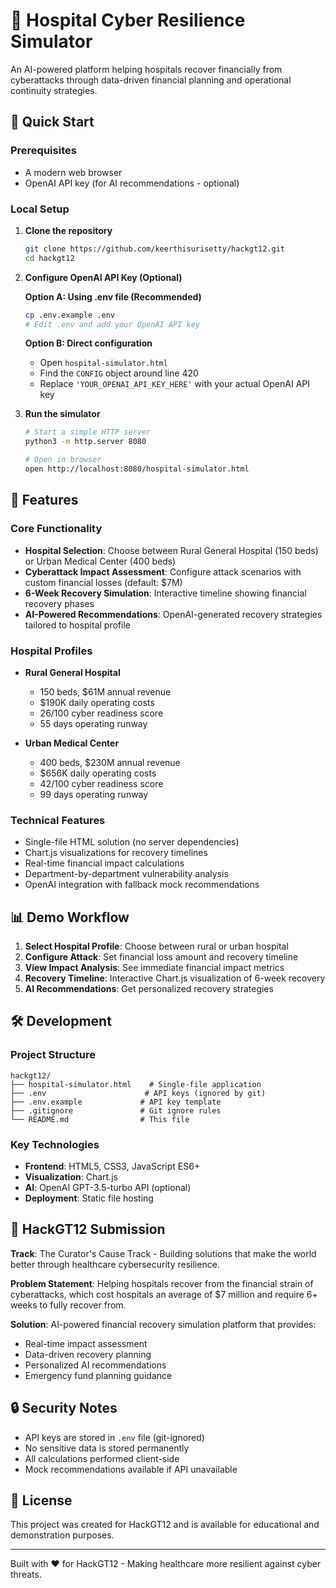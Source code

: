 # 🏥 Hospital Cyber Resilience Simulator

An AI-powered platform helping hospitals recover financially from cyberattacks through data-driven financial planning and operational continuity strategies.

## 🚀 Quick Start

### Prerequisites

- A modern web browser
- OpenAI API key (for AI recommendations - optional)

### Local Setup

1. **Clone the repository**

   ```bash
   git clone https://github.com/keerthisurisetty/hackgt12.git
   cd hackgt12
   ```

2. **Configure OpenAI API Key (Optional)**

   **Option A: Using .env file (Recommended)**

   ```bash
   cp .env.example .env
   # Edit .env and add your OpenAI API key
   ```

   **Option B: Direct configuration**

   - Open `hospital-simulator.html`
   - Find the `CONFIG` object around line 420
   - Replace `'YOUR_OPENAI_API_KEY_HERE'` with your actual OpenAI API key

3. **Run the simulator**

   ```bash
   # Start a simple HTTP server
   python3 -m http.server 8080

   # Open in browser
   open http://localhost:8080/hospital-simulator.html
   ```

## 🏥 Features

### Core Functionality

- **Hospital Selection**: Choose between Rural General Hospital (150 beds) or Urban Medical Center (400 beds)
- **Cyberattack Impact Assessment**: Configure attack scenarios with custom financial losses (default: $7M)
- **6-Week Recovery Simulation**: Interactive timeline showing financial recovery phases
- **AI-Powered Recommendations**: OpenAI-generated recovery strategies tailored to hospital profile

### Hospital Profiles

- **Rural General Hospital**

  - 150 beds, $61M annual revenue
  - $190K daily operating costs
  - 26/100 cyber readiness score
  - 55 days operating runway

- **Urban Medical Center**
  - 400 beds, $230M annual revenue
  - $656K daily operating costs
  - 42/100 cyber readiness score
  - 99 days operating runway

### Technical Features

- Single-file HTML solution (no server dependencies)
- Chart.js visualizations for recovery timelines
- Real-time financial impact calculations
- Department-by-department vulnerability analysis
- OpenAI integration with fallback mock recommendations

## 📊 Demo Workflow

1. **Select Hospital Profile**: Choose between rural or urban hospital
2. **Configure Attack**: Set financial loss amount and recovery timeline
3. **View Impact Analysis**: See immediate financial impact metrics
4. **Recovery Timeline**: Interactive Chart.js visualization of 6-week recovery
5. **AI Recommendations**: Get personalized recovery strategies

## 🛠 Development

### Project Structure

```
hackgt12/
├── hospital-simulator.html    # Single-file application
├── .env                      # API keys (ignored by git)
├── .env.example             # API key template
├── .gitignore               # Git ignore rules
└── README.md                # This file
```

### Key Technologies

- **Frontend**: HTML5, CSS3, JavaScript ES6+
- **Visualization**: Chart.js
- **AI**: OpenAI GPT-3.5-turbo API (optional)
- **Deployment**: Static file hosting

## 🎯 HackGT12 Submission

**Track**: The Curator's Cause Track - Building solutions that make the world better through healthcare cybersecurity resilience.

**Problem Statement**: Helping hospitals recover from the financial strain of cyberattacks, which cost hospitals an average of $7 million and require 6+ weeks to fully recover from.

**Solution**: AI-powered financial recovery simulation platform that provides:

- Real-time impact assessment
- Data-driven recovery planning
- Personalized AI recommendations
- Emergency fund planning guidance

## 🔒 Security Notes

- API keys are stored in `.env` file (git-ignored)
- No sensitive data is stored permanently
- All calculations performed client-side
- Mock recommendations available if API unavailable

## 📝 License

This project was created for HackGT12 and is available for educational and demonstration purposes.

---

Built with ❤️ for HackGT12 - Making healthcare more resilient against cyber threats.

